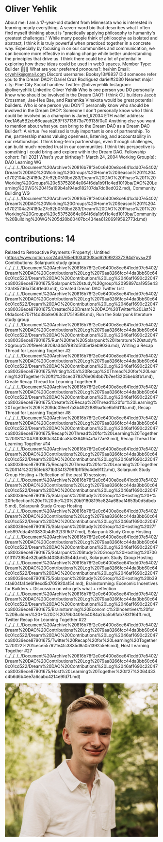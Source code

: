 # Oliver Yehlik

About me: I am a 17-year-old student from Minnesota who is interested in learning nearly everything. A seven-word bio that describes what I often find myself thinking about is "practically applying philosophy to humanity's greatest challenges." While many people think of philosophy as isolated and abstract, I think it is truly powerful when practiced together in a concrete way. Especially by focusing in on our communities and communication, we can become more effective in making change while better understanding the principles that drive us. I think there could be a lot of potential in exploring how these ideas could be used in web3 spaces.
Member Type: Builder 👷🏾‍♀️
What are your preferred pronouns?: he/him
Email: oryehlik@gmail.com
Discord username: Booksy13#8837
Did someone refer you to the Dream DAO?: Dariel Cruz Rodriguez dariel#2030
Nearest major city: Pine City
Social handles: Twitter: @oliveryehlik
Instagram: @oliveryehlik
LinkedIn: Oliver Yehlik
Who is one person you DO personally know who should be involved in the Dream DAO?: I think CU builders Jacob Crossman, Jae-Hee Bae, and Rashmika Vinakota would be great potential builders.
Who is one person you DON'T personally know who should be involved in the Dream DAO?: Someone I don't personally know who I think could be involved as a champion is Jared_#2034 
ETH wallet address: 0xc1A6a5B2cb66caaab269Ff3713673a799135f0a0
Anything else you want to mention about what you can bring to the Dream DAO as a Dream DAO Builder?: A virtue I've realized is truly important is one of partnership. To me, partnership means valuing openness, listening, and accountability in our relationships. I think long-term partnerships, even through challenges, can build much-needed trust in our communities. I think this perspective is something I could bring and explore within the Dream DAO.
Fellowship cohort: Fall 2021
What's your birthday?: March 24, 2004
Working Group(s): DAO Learning WG (../../../../Document%20Archive%20816b78f2e0c6400e8ce641cdd07e5402/Dream%20DAO%20Working%20Groups%20Home%20Season%201%204d1702104a2f4180a27e92b0510bd283/Dream%20DAO%20Phase%201%20Working%20Groups%20c53752864e064f6da1b9f1c4ed1019ba/DAO%20Learning%20WG%20415a199b4a194ad182107da7dd8ed022.md), Community Building WG (../../../../Document%20Archive%20816b78f2e0c6400e8ce641cdd07e5402/Dream%20DAO%20Working%20Groups%20Home%20Season%201%204d1702104a2f4180a27e92b0510bd283/Dream%20DAO%20Phase%201%20Working%20Groups%20c53752864e064f6da1b9f1c4ed1019ba/Community%20Building%20WG%205d20b60407bc434ea61206919592773d.md)
# contributions: 14
Related to Retroactive Payments (Property): Untitled (https://www.notion.so/24d6765eb1034f308ad626992337294d?pvs=21)
Contributions: Solarpunk study group  (../../../../Document%20Archive%20816b78f2e0c6400e8ce641cdd07e5402/Dream%20DAO%20Contributions%20Log%2079aa8266fcc44da3bb60c648c01cd522/Dream%20DAO%20Contributions%20Log%2046af1690c22047cb80036ece87901675/Solarpunk%20study%20group%2095897ca1955e4323a1857d6a75b61ed0.md), Created Dream DAO Twitter List   (../../../../Document%20Archive%20816b78f2e0c6400e8ce641cdd07e5402/Dream%20DAO%20Contributions%20Log%2079aa8266fcc44da3bb60c648c01cd522/Dream%20DAO%20Contributions%20Log%2046af1690c22047cb80036ece87901675/Created%20Dream%20DAO%20Twitter%20List%20fda4ce0707f14d38a8e063c317519588.md), Run the Solarpunk literature study group (../../../../Document%20Archive%20816b78f2e0c6400e8ce641cdd07e5402/Dream%20DAO%20Contributions%20Log%2079aa8266fcc44da3bb60c648c01cd522/Dream%20DAO%20Contributions%20Log%2046af1690c22047cb80036ece87901675/Run%20the%20Solarpunk%20literature%20study%20group%20f9ee1c8208a34d7882d5135e13eb9036.md), Writing a Recap Thread for Learning Together #2 (../../../../Document%20Archive%20816b78f2e0c6400e8ce641cdd07e5402/Dream%20DAO%20Contributions%20Log%2079aa8266fcc44da3bb60c648c01cd522/Dream%20DAO%20Contributions%20Log%2046af1690c22047cb80036ece87901675/Writing%20a%20Recap%20Thread%20for%20Learning%20Together%20#2%20cec378376e064bb7b7eef3205beb8fb1.md), Create Recap Thread for Learning Together 6 (../../../../Document%20Archive%20816b78f2e0c6400e8ce641cdd07e5402/Dream%20DAO%20Contributions%20Log%2079aa8266fcc44da3bb60c648c01cd522/Dream%20DAO%20Contributions%20Log%2046af1690c22047cb80036ece87901675/Create%20Recap%20Thread%20for%20Learning%20Together%206%209dc09ee17a3b4922889aa1ce6b9d11fa.md), Recap Thread for Learning Together #8 (../../../../Document%20Archive%20816b78f2e0c6400e8ce641cdd07e5402/Dream%20DAO%20Contributions%20Log%2079aa8266fcc44da3bb60c648c01cd522/Dream%20DAO%20Contributions%20Log%2046af1690c22047cb80036ece87901675/Recap%20Thread%20for%20Learning%20Together%20#8%20470fd890c3404ca8b3364954c1a77ae3.md), Recap Thread for Learning Together #14 (../../../../Document%20Archive%20816b78f2e0c6400e8ce641cdd07e5402/Dream%20DAO%20Contributions%20Log%2079aa8266fcc44da3bb60c648c01cd522/Dream%20DAO%20Contributions%20Log%2046af1690c22047cb80036ece87901675/Recap%20Thread%20for%20Learning%20Together%20#14%20255feb871b334f3799fb1f59c4de9112.md), Solarpunk Study Group Hosting + Reflection of the past 10 sessions (../../../../Document%20Archive%20816b78f2e0c6400e8ce641cdd07e5402/Dream%20DAO%20Contributions%20Log%2079aa8266fcc44da3bb60c648c01cd522/Dream%20DAO%20Contributions%20Log%2046af1690c22047cb80036ece87901675/Solarpunk%20Study%20Group%20Hosting%20+%20Reflection%20of%20the%20%20b91808195c824a68baf4653b0d5dbcb5.md), Solarpunk Study Group Hosting (../../../../Document%20Archive%20816b78f2e0c6400e8ce641cdd07e5402/Dream%20DAO%20Contributions%20Log%2079aa8266fcc44da3bb60c648c01cd522/Dream%20DAO%20Contributions%20Log%2046af1690c22047cb80036ece87901675/Solarpunk%20Study%20Group%20Hosting%2027fbc5997dda4510830b4d532f3f6d77.md), Solarpunk Study Group Hosting (../../../../Document%20Archive%20816b78f2e0c6400e8ce641cdd07e5402/Dream%20DAO%20Contributions%20Log%2079aa8266fcc44da3bb60c648c01cd522/Dream%20DAO%20Contributions%20Log%2046af1690c22047cb80036ece87901675/Solarpunk%20Study%20Group%20Hosting%207060131173954e32ba65d4038d53544d.md), Solarpunk Study Group Hosting (../../../../Document%20Archive%20816b78f2e0c6400e8ce641cdd07e5402/Dream%20DAO%20Contributions%20Log%2079aa8266fcc44da3bb60c648c01cd522/Dream%20DAO%20Contributions%20Log%2046af1690c22047cb80036ece87901675/Solarpunk%20Study%20Group%20Hosting%20b394fa604fa14e6f9ecd5d705920a154.md), Brainstorming: Economic Incentives for Builders + Discussion on who gets what + reflection (../../../../Document%20Archive%20816b78f2e0c6400e8ce641cdd07e5402/Dream%20DAO%20Contributions%20Log%2079aa8266fcc44da3bb60c648c01cd522/Dream%20DAO%20Contributions%20Log%2046af1690c22047cb80036ece87901675/Brainstorming%20Economic%20Incentives%20for%20Builders%20+%20D%2079b040fe54084a2ba5b6fab7831164ff.md), Twitter Recap for Learning Together #22 (../../../../Document%20Archive%20816b78f2e0c6400e8ce641cdd07e5402/Dream%20DAO%20Contributions%20Log%2079aa8266fcc44da3bb60c648c01cd522/Dream%20DAO%20Contributions%20Log%2046af1690c22047cb80036ece87901675/Twitter%20Recap%20for%20Learning%20Together%20#22%201cece557621e4fc3835d9a051392a5e6.md), Host Learning Together #27 (../../../../Document%20Archive%20816b78f2e0c6400e8ce641cdd07e5402/Dream%20DAO%20Contributions%20Log%2079aa8266fcc44da3bb60c648c01cd522/Dream%20DAO%20Contributions%20Log%2046af1690c22047cb80036ece87901675/Host%20Learning%20Together%20#27%2064433c4b6d6b4ee7a6cabc4214e9fd71.md)

![Untitled](../../Dream%20DAO%20Voting%20Member%20List%201790792012994a419257db8f8a7807ff/%5BS2%5D%20Dream%20DAO%20Founding%20Voting%20Member%20List%202c05a57dde504a87a8ced236cce0b149/Oliver%20Yehlik%200632e173921b4ad8ab3ae14e3e7ac3aa/Untitled.png)